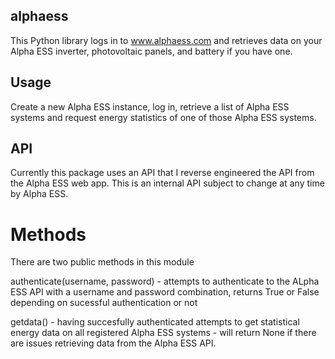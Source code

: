 ## alphaess
This Python library logs in to www.alphaess.com and retrieves data on your Alpha ESS inverter, photovoltaic panels, and battery if you have one.

## Usage

Create a new Alpha ESS instance, log in, retrieve a list of Alpha ESS systems and request energy statistics of one of those Alpha ESS systems. 

## API

Currently this package uses an API that I reverse engineered the API from the Alpha ESS web app. This is an internal API subject to change at any time by Alpha ESS.

# Methods

There are two public methods in this module

authenticate(username, password) - attempts to authenticate to the ALpha ESS API with a username and password combination, returns True or False depending on sucessful authentication or not

getdata() - having succesfully authenticated attempts to get statistical energy data on all registered Alpha ESS systems - will return None if there are issues retrieving data from the Alpha ESS API.

